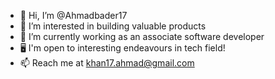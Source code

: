 - 👋 Hi, I’m @Ahmadbader17
- 👀 I’m interested in building valuable products
- 🌱 I’m currently working as an associate software developer 
- 🖥 I'm open to interesting endeavours in tech field!
- 📫 Reach me at khan17.ahmad@gmail.com

<!---
Ahmadbader17/Ahmadbader17 is a ✨ special ✨ repository because its `README.md` (this file) appears on your GitHub profile.
You can click the Preview link to take a look at your changes.
--->
